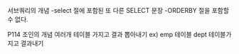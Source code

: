 서브쿼리의 개념
-select 절에 포함된 또 다른 SELECT 문장
-ORDERBY 절을 포함할 수 없다.



P114
조인의 개념
여러개 테이블 가지고 결과 뽑아내기
ex) emp 테이블 dept 테이블가지고 결과내기

